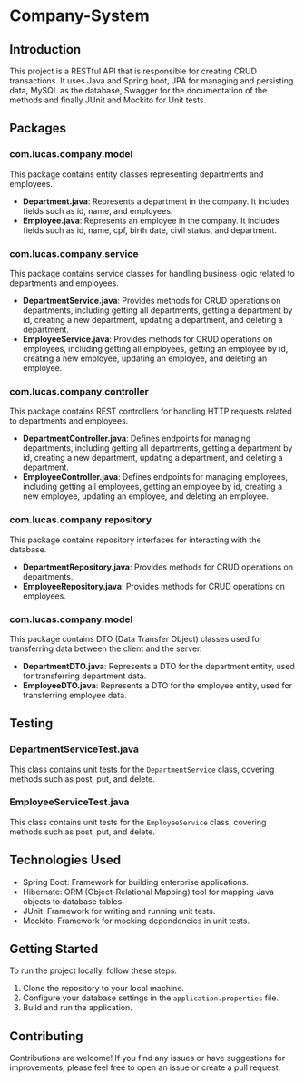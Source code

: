 # Company-System

## Introduction

This project is a RESTful API that is responsible for creating CRUD transactions.
It uses Java and Spring boot, JPA for managing and persisting data, MySQL as the database, Swagger for the documentation of the methods and finally JUnit and Mockito for Unit tests.

## Packages

### com.lucas.company.model

This package contains entity classes representing departments and employees.

- **Department.java**: Represents a department in the company. It includes fields such as id, name, and employees.
- **Employee.java**: Represents an employee in the company. It includes fields such as id, name, cpf, birth date, civil status, and department.

### com.lucas.company.service

This package contains service classes for handling business logic related to departments and employees.

- **DepartmentService.java**: Provides methods for CRUD operations on departments, including getting all departments, getting a department by id, creating a new department, updating a department, and deleting a department.
- **EmployeeService.java**: Provides methods for CRUD operations on employees, including getting all employees, getting an employee by id, creating a new employee, updating an employee, and deleting an employee.

### com.lucas.company.controller

This package contains REST controllers for handling HTTP requests related to departments and employees.

- **DepartmentController.java**: Defines endpoints for managing departments, including getting all departments, getting a department by id, creating a new department, updating a department, and deleting a department.
- **EmployeeController.java**: Defines endpoints for managing employees, including getting all employees, getting an employee by id, creating a new employee, updating an employee, and deleting an employee.

### com.lucas.company.repository

This package contains repository interfaces for interacting with the database.

- **DepartmentRepository.java**: Provides methods for CRUD operations on departments.
- **EmployeeRepository.java**: Provides methods for CRUD operations on employees.

### com.lucas.company.model

This package contains DTO (Data Transfer Object) classes used for transferring data between the client and the server.

- **DepartmentDTO.java**: Represents a DTO for the department entity, used for transferring department data.
- **EmployeeDTO.java**: Represents a DTO for the employee entity, used for transferring employee data.

## Testing

### DepartmentServiceTest.java

This class contains unit tests for the `DepartmentService` class, covering methods such as post, put, and delete.

### EmployeeServiceTest.java

This class contains unit tests for the `EmployeeService` class, covering methods such as post, put, and delete.

## Technologies Used

- Spring Boot: Framework for building enterprise applications.
- Hibernate: ORM (Object-Relational Mapping) tool for mapping Java objects to database tables.
- JUnit: Framework for writing and running unit tests.
- Mockito: Framework for mocking dependencies in unit tests.

## Getting Started

To run the project locally, follow these steps:

1. Clone the repository to your local machine.
2. Configure your database settings in the `application.properties` file.
3. Build and run the application.

## Contributing

Contributions are welcome! If you find any issues or have suggestions for improvements, please feel free to open an issue or create a pull request.




